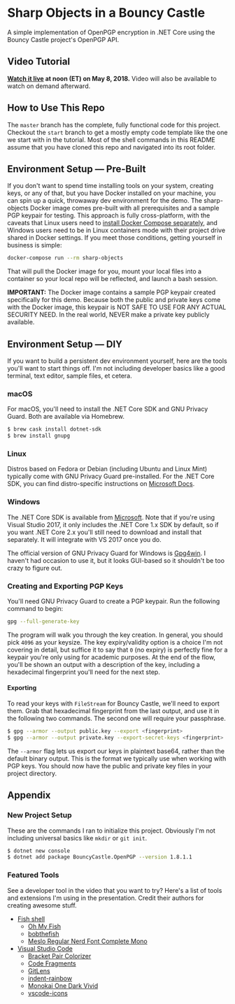 # Sharp Objects in a Bouncy Castle
A simple implementation of OpenPGP encryption in .NET Core using the Bouncy Castle project's OpenPGP API.

## Video Tutorial
**[Watch it live](https://www.unboxedtechnology.com/dev-talks/may-2018/) at noon (ET) on May 8, 2018.** Video will also be available to watch on demand afterward.

## How to Use This Repo
The `master` branch has the complete, fully functional code for this project. Checkout the `start` branch to get a mostly empty code template like the one we start with in the tutorial. Most of the shell commands in this README assume that you have cloned this repo and navigated into its root folder.

## Environment Setup — Pre-Built
If you don't want to spend time installing tools on your system, creating keys, or any of that, but you have Docker installed on your machine, you can spin up a quick, throwaway dev environment for the demo. The sharp-objects Docker image comes pre-built with all prerequisites and a sample PGP keypair for testing. This approach is fully cross-platform, with the caveats that Linux users need to [install Docker Compose separately](https://docs.docker.com/compose/install/), and Windows users need to be in Linux containers mode with their project drive shared in Docker settings. If you meet those conditions, getting yourself in business is simple:
```sh
docker-compose run --rm sharp-objects
```

That will pull the Docker image for you, mount your local files into a container so your local repo will be reflected, and launch a bash session.

**IMPORTANT:** The Docker image contains a sample PGP keypair created specifically for this demo. Because both the public and private keys come with the Docker image, this keypair is NOT SAFE TO USE FOR ANY ACTUAL SECURITY NEED. In the real world, NEVER make a private key publicly available.

## Environment Setup — DIY
If you want to build a persistent dev environment yourself, here are the tools you'll want to start things off. I'm not including developer basics like a good terminal, text editor, sample files, et cetera.

### macOS
For macOS, you'll need to install the .NET Core SDK and GNU Privacy Guard. Both are available via Homebrew.
```sh
$ brew cask install dotnet-sdk
$ brew install gnupg
```

### Linux
Distros based on Fedora or Debian (including Ubuntu and Linux Mint) typically come with GNU Privacy Guard pre-installed. For the .NET Core SDK, you can find distro-specific instructions on [Microsoft Docs](https://docs.microsoft.com/en-us/dotnet/core/linux-prerequisites).

### Windows
The .NET Core SDK is available from [Microsoft](https://www.microsoft.com/net/download/windows/build). Note that if you're using Visual Studio 2017, it only includes the .NET Core 1.x SDK by default, so if you want .NET Core 2.x you'll still need to download and install that separately. It will integrate with VS 2017 once you do.

The official version of GNU Privacy Guard for Windows is [Gpg4win](https://www.gpg4win.org). I haven't had occasion to use it, but it looks GUI-based so it shouldn't be too crazy to figure out.

### Creating and Exporting PGP Keys
You'll need GNU Privacy Guard to create a PGP keypair. Run the following command to begin:
```sh
gpg --full-generate-key
```

The program will walk you through the key creation. In general, you should pick `4096` as your keysize. The key expiry/validity option is a choice I'm not covering in detail, but suffice it to say that `0` (no expiry) is perfectly fine for a keypair you're only using for academic purposes. At the end of the flow, you'll be shown an output with a description of the key, including a hexadecimal fingerprint you'll need for the next step.

#### Exporting
To read your keys with `FileStream` for Bouncy Castle, we'll need to export them. Grab that hexadecimal fingerprint from the last output, and use it in the following two commands. The second one will require your passphrase.
```sh
$ gpg --armor --output public.key --export <fingerprint>
$ gpg --armor --output private.key --export-secret-keys <fingerprint>
```

The `--armor` flag lets us export our keys in plaintext base64, rather than the default binary output. This is the format we typically use when working with PGP keys. You should now have the public and private key files in your project directory.

## Appendix
### New Project Setup
These are the commands I ran to initialize this project. Obviously I'm not including universal basics like `mkdir` or `git init`.
```sh
$ dotnet new console
$ dotnet add package BouncyCastle.OpenPGP --version 1.8.1.1
```

### Featured Tools
See a developer tool in the video that you want to try? Here's a list of tools and extensions I'm using in the presentation. Credit their authors for creating awesome stuff.
- [Fish shell](https://fishshell.com)
  - [Oh My Fish](https://github.com/oh-my-fish/oh-my-fish)
  - [bobthefish](https://github.com/oh-my-fish/theme-bobthefish)
  - [Meslo Regular Nerd Font Complete Mono](https://github.com/ryanoasis/nerd-fonts/tree/master/patched-fonts/Meslo)
- [Visual Studio Code](https://code.visualstudio.com)
  - [Bracket Pair Colorizer](https://marketplace.visualstudio.com/items?itemName=CoenraadS.bracket-pair-colorizer)
  - [Code Fragments](https://marketplace.visualstudio.com/items?itemName=markvincze.code-fragments)
  - [GitLens](https://marketplace.visualstudio.com/items?itemName=eamodio.gitlens)
  - [indent-rainbow](https://marketplace.visualstudio.com/items?itemName=oderwat.indent-rainbow)
  - [Monokai One Dark Vivid](https://marketplace.visualstudio.com/items?itemName=ashpowell.monokai-one-dark-vivid)
  - [vscode-icons](https://marketplace.visualstudio.com/items?itemName=robertohuertasm.vscode-icons)

